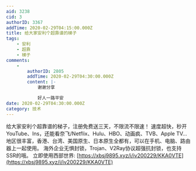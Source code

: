 ```yaml
---
aid: 3238
cid: 3
authorID: 3367
addTime: 2020-02-29T04:15:00.000Z
title: 给大家安利个超靠谱的梯子
tags:
    - 安利
    - 超靠
    - 梯子
comments:
    -
        authorID: 2805
        addTime: 2020-02-29T04:30:00.000Z
        content: |-
            谢谢分享

            好人一路平安
date: 2020-02-29T04:30:00.000Z
category: 技术
---
```


给大家安利个超靠谱的梯子，注册免费送三天，不限流不限速！ 速度超快，秒开YouTube、Ins，还能看奈飞/Netflix、Hulu、HBO、动画疯、TVB、Apple TV... 地区很丰富，香港、台湾、美国原生、日本原生全都有，可以在手机、电脑、路由器上一起使用。 海外企业无惧封锁，Trojan、V2Ray协议超强抗封锁，也支持SSR的哦。 立即使用西部世界: [https://xbsj9895.xyz/i/iv200229/KKA0VTE](https://xbsj9895.xyz/i/iv200229/KKA0VTE)
